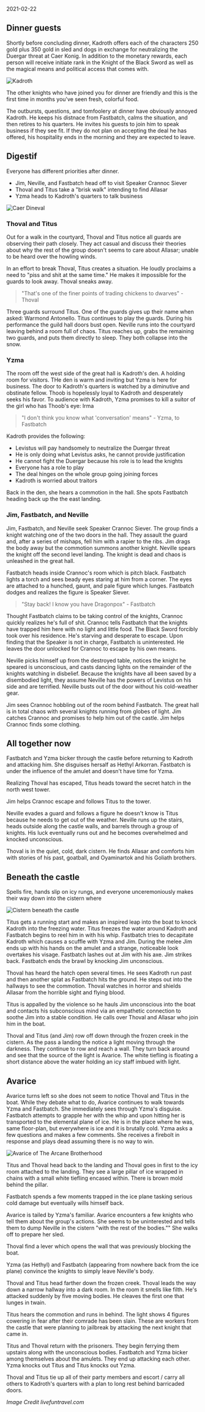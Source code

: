 2021-02-22

## Dinner guests

Shortly before concluding dinner, Kadroth offers each of the characters 250 gold
plus 350 gold in sled and dogs in exchange for neutralizing the Duergar threat
at Caer Konig. In addition to the monetary rewards, each person will receive
initiate rank in the Knight of the Black Sword as well as the magical means and
political access that comes with.

![Kadroth](images/kadroth.png)

The other knights who have joined you for dinner are friendly and this is the
first time in months you've seen fresh, colorful food.

The outbursts, questions, and tomfoolery at dinner have obviously annoyed
Kadroth. He keeps his distnace from Fastbatch, calms the situation, and then
retires to his quarters. He invites his guests to join him to speak business if
they see fit. If they do not plan on accepting the deal he has offered, his
hospitality ends in the morning and they are expected to leave.

## Digestif

Everyone has different priorities after dinner.

- Jim, Neville, and Fastbatch head off to visit Speaker Crannoc Siever
- Thoval and Titus take a "brisk walk" intending to find Allasar
- Yzma heads to Kadroth's quarters to talk business

![Caer Dineval](images/caer_dineval.jpg)

### Thoval and Titus

Out for a walk in the courtyard, Thoval and Titus notice all guards are
observing their path closely. They act casual and discuss their theories about
why the rest of the group doesn't seems to care about Allasar; unable to be
heard over the howling winds.

In an effort to break Thoval, Titus creates a situation. He loudly proclaims a
need to "piss and shit at the same time." He makes it impossible for the guards
to look away. Thoval sneaks away.

> "That's one of the finer points of trading chickens to dwarves" - Thoval

Three guards surround Titus. One of the guards gives up their name when asked:
Warmond Antonello. Titus continues to play the guards. During his performance
the guild hall doors bust open. Neville runs into the courtyard leaving behind a
room full of chaos. Titus reaches up, grabs the remaining two guards, and puts
them directly to sleep. They both collapse into the snow.

### Yzma

The room off the west side of the great hall is Kadroth's den. A holding room
for visitors. THe den is warm and inviting but Yzma is here for business. The
door to Kadroth's quarters is watched by a diminutive and obstinate fellow.
Thoob is hopelessly loyal to Kadroth and desperately seeks his favor. To
audience with Kadroth, Yzma promises to kill a suitor of the girl who has
Thoob's eye: Irma

> "I don't think you know what 'conversation' means" - Yzma, to Fastbatch

Kadroth provides the following:

- Levistus will pay handsomely to neutralize the Duergar threat
- He is only doing what Levistus asks, he cannot provide justification
- He cannot fight the Duergar because his role is to lead the knights
- Everyone has a role to play
- The deal hinges on the whole group going joining forces
- Kadroth is  worried about traitors

Back in the den, she hears a commotion in the hall. She spots Fastbatch heading
back up the the east landing.

### Jim, Fastbatch, and Neville

Jim, Fastbatch, and Neville seek Speaker Crannoc Siever. The group finds a
knight watching one of the two doors in the hall. They assault the guard and,
after a series of mishaps, fell him with a rapier to the ribs. Jim drags the
body away but the commotion summons another knight. Neville spears the knight
off the second level landing. The knight is dead and chaos is unleashed in the
great hall.

Fastbatch heads inside Crannoc's room which is pitch black. Fastbatch lights a
torch and sees beady eyes staring at him from a corner. The eyes are attached
to a hunched, gaunt, and pale figure which lunges. Fastbatch dodges and realizes
the figure is Speaker Siever.

> "Stay back! I know you have Dragonpox" - Fastbatch

Thought Fastbatch claims to be taking control of the knights, Crannoc quickly
realizes he's full of shit. Crannoc tells Fastbatch that the knights have
trapped him here with no light and little food. The Black Sword forcibly took
over his residence. He's starving and desperate to escape. Upon finding that the
Speaker is not in charge, Fastbatch is uninterested. He leaves the door unlocked
for Crannoc to escape by his own means.

Neville picks himself up from the destroyed table, notices the knight he speared
is unconscious, and casts dancing lights on the remainder of the knights
watching in disbelief. Because the knights have all been saved by a disembodied
light, they assume Neville has the powers of Levistus on his side and are
terrified. Neville busts out of the door without his cold-weather gear.

Jim sees Crannoc hobbling out of the room behind Fastbatch. The great hall is
in total chaos with several knights running from globes of light. Jim catches
Crannoc and promises to help him out of the castle. Jim helps Crannoc finds some
clothing.

## All together now

Fastbatch and Yzma bicker through the castle before returning to Kadroth and
attacking him. She disguises hersalf as Hethyl Arkorran. Fastbatch is under the
influence of the amulet and doesn't have time for Yzma.

Realizing Thoval has escaped, Titus heads toward the secret hatch in the north
west tower.

Jim helps Crannoc escape and follows Titus to the tower.

Neville evades a guard and follows a figure he doesn't know is Titus because he
needs to get out of the weather. Neville runs up the stairs, heads outside along
the castle walls, and barrels through a group of knights. His luck eventually
runs out and he becomes overwhelmed and knocked unconscious.

Thoval is in the quiet, cold, dark cistern. He finds Allasar and comforts him
with stories of his past, goatball, and Oyaminartok and his Goliath brothers.

## Beneath the castle

Spells fire, hands slip on icy rungs, and everyone unceremoniously makes their
way down into the cistern where

![Cistern beneath the castle](images/cistern.jpg)

Titus gets a running start and makes an inspired leap into the boat to knock
Kadroth into the freezing water. Titus freezes the water around Kadroth and
Fastbatch begins to reel him in with his whip. Fastbatch tries to decapitate
Kadroth which causes a scuffle with Yzma and Jim. During the melee Jim ends up
with his hands on the amulet and a strange, noticeable look overtakes his visage.
Fastbatch lashes out at Jim with his axe. Jim strikes back. Fastbatch ends the
brawl by knocking Jim unconscious.

Thoval has heard the hatch open several times. He sees Kadroth run past and then
another splat as Fastbatch hits the ground. He steps out into the hallways to
see the commotion. Thoval watches in horror and shields Allasar from the
horrible sight and flying blood.

Titus is appalled by the violence so he hauls Jim unconscious into the boat and
contacts his subconscious mind via an empathetic connection to soothe Jim into
a stable condition. He calls over Thoval and Allasar who join him in the boat.

Thoval and Titus (and Jim) row off down through the frozen creek in the cistern.
As the pass a landing the notice a light moving through the darkness. They
continue to row and reach a wall. They turn back around and see that the source
of the light is Avarice. The white tiefling is floating a short distance above
the water holding an icy staff imbued with light.

## Avarice

Avarice turns left so she does not seem to notice Thoval and Titus in the boat.
While they debate what to do, Avarice continues to walk towards Yzma and
Fastbatch. She immediately sees through Yzma's disguise. Fastbatch attempts to
grapple her with the whip and upon hitting her is transported to the elemental
plane of ice. He is in the place where he was, same floor-plan, but everywhere
is ice and it is brutally cold. Yzma asks a few questions and makes a few
comments. She receives a firebolt in response and plays dead assuming there is
no way to win.

![Avarice of The Arcane Brotherhood](images/avarice.jpg)

Titus and Thoval head back to the landing and Thoval goes in first to the icy
room attached to the landing. They see a large pillar of ice wrapped in chains
with a small white tiefling encased within. There is brown mold behind the
pillar.

Fastbatch spends a few moments trapped in the ice plane tasking serious cold
damage but eventually wills himself back.

Avarice is tailed by Yzma's familiar. Avarice encounters a few knights who tell
them about the group's actions. She seems to be uninterested and tells them to
dump Neville in the cistern "with the rest of the bodies."" She walks off to
prepare her sled.

Thoval find a lever which opens the wall that was previously blocking the boat.

Yzma (as Hethyl) and Fastbatch (appearing from nowhere back from the ice plane)
convince the knights to simply leave Neville's body.

Thoval and Titus head farther down the frozen creek. Thoval leads the way down a
narrow hallway into a dark room. In the room it smells like filth. He's attacked
suddenly by five moving bodies. He cleaves the first one that lunges in twain.

Titus hears the commotion and runs in behind. The light shows 4 figures cowering
in fear after their comrade has been slain. These are workers from the castle
that were planning to jailbreak by attacking the next knight that came in.

Titus and Thoval return with the prisoners. They begin ferrying them upstairs
along with the unconscious bodies. Fastbatch and Yzma bicker among themselves
about the amulets. They end up attacking each other. Yzma knocks out Titus and
Titus knocks out Yzma.

Thoval and Titus tie up all of their party members and escort / carry all others
to Kadroth's quarters with a plan to long rest behind barricaded doors.

_Image Credit livefuntravel.com_
